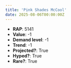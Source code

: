 ```yaml
---
title: 'Pink Shades McCool'
date: 2025-08-06T00:00:00Z
---
```

- **RAP**: 5141
- **Value**: -1
- **Demand level**: -1
- **Trend**: -1
- **Projected?**: True
- **Hyped?**: True
- **Rare?**: True
